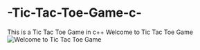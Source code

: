 # -Tic-Tac-Toe-Game-c-
This is a  Tic Tac Toe Game in c++
 Welcome to Tic Tac Toe Game
 ![Welcome to Tic Tac Toe Game](https://github.com/ahsulutions/Tic-Tac-Toe-Game-c-/assets/143286184/359288b7-a5a9-4650-9e47-42680785a0b8)
